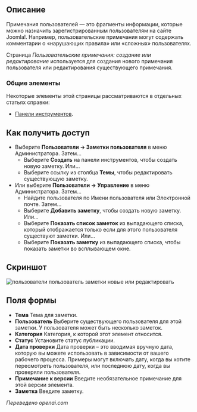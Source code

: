 <!-- Filename: Help4.x:User_Notes:_New_or_Edit / Display title: Заметки пользователя: Создать или изменить  -->

## Описание

Примечания пользователей — это фрагменты информации, которые можно назначить зарегистрированным пользователям на сайте Joomla!. Например, пользовательские примечания могут содержать комментарии о «нарушающих правила» или «сложных» пользователях.

Страница *Пользовательские примечания: создание или редактирование* используется для создания нового примечания пользователя или редактирования существующего примечания.

### Общие элементы

Некоторые элементы этой страницы рассматриваются в отдельных статьях справки:

* [Панели инструментов](jdocmanual?article=help/common-elements/toolbars).

## Как получить доступ

- Выберите **Пользователи → Заметки пользователя** в меню Администратора. Затем...
  - Выберите **Создать** на панели инструментов, чтобы создать новую заметку. Или...
  - Выберите ссылку из столбца **Темы**, чтобы редактировать существующую заметку.
- Или выберите **Пользователи → Управление** в меню Администратора. Затем...
  - Найдите пользователя по Имени пользователя или Электронной почте. Затем...
  - Выберите **Добавить заметку**, чтобы создать новую заметку. Или...
  - Выберите **Показать список заметок** из выпадающего списка, который отображается только если
    для этого пользователя существуют заметки. Или...
  - Выберите **Показать заметку** из выпадающего списка, чтобы показать заметки во
    всплывающем окне.

## Скриншот

![пользователи пользователь заметки новые или редактировать](../../../ru/images/users/users-user-notes-new-or-edit.png)

## Поля формы

- **Тема** Тема для заметки.
- **Пользователь** Выберите существующего пользователя для этой заметки. У пользователя может быть несколько заметок.
- **Категория** Категория, к которой этот элемент относится.
- **Статус** Установите статус публикации.
- **Дата проверки** Дата проверки – это вводимая вручную дата, которую вы можете использовать в зависимости от вашего рабочего процесса. Примеры могут включать дату, когда вы хотите пересмотреть пользователя, или последнюю дату, когда вы проверяли пользователя.
- **Примечание к версии** Введите необязательное примечание для этой версии элемента.
- **Заметка** Введите заметку.

*Переведено openai.com*

